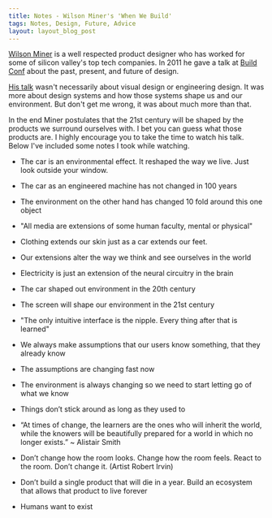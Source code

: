 ```yaml
---
title: Notes - Wilson Miner's 'When We Build'
tags: Notes, Design, Future, Advice
layout: layout_blog_post
---
```


[Wilson Miner](http://wilsonminer.com/) is a well respected product designer who has worked for some of silicon valley's top tech companies. In 2011 he gave a talk at [Build Conf](http://2011.buildconf.com/) about the past, present, and future of design.

[His talk](http://vimeo.com/34017777) wasn't necessarily about visual design or engineering design. It was more about design systems and how those systems shape us and our environment. But don't get me wrong, it was about much more than that.

In the end Miner postulates that the 21st century will be shaped by the products we surround ourselves with. I bet you can guess what those products are. I highly encourage you to take the time to watch his talk. Below I've included some notes I took while watching.

- The car is an environmental effect. It reshaped the way we live. Just look outside your window.

- The car as an engineered machine has not changed in 100 years

- The environment on the other hand has changed 10 fold around this one object

- "All media are extensions of some human faculty, mental or physical"

- Clothing extends our skin just as a car extends our feet.

- Our extensions alter the way we think and see ourselves in the world

- Electricity is just an extension of the neural circuitry in the brain

- The car shaped out environment in the 20th century

- The screen will shape our environment in the 21st century

- "The only intuitive interface is the nipple. Every thing after that is learned"

- We always make assumptions that our users know something, that they already know

- The assumptions are changing fast now

- The environment is always changing so we need to start letting go of what we know

- Things don’t stick around as long as they used to

- “At times of change, the learners are the ones who will inherit the world, while the knowers will be beautifully prepared for a world in which no longer exists.” ~ Alistair Smith

- Don’t change how the room looks. Change how the room feels. React to the room. Don’t change it. (Artist Robert Irvin)

- Don’t build a single product that will die in a year. Build an ecosystem that allows that product to live forever

- Humans want to exist
